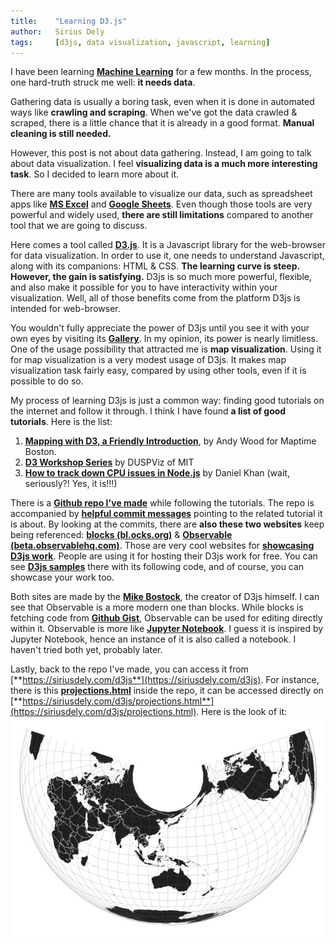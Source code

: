 ```yaml
---
title:    "Learning D3.js"
author:   Sirius Dely
tags:     [d3js, data visualization, javascript, learning]
---
```


I have been learning [**Machine Learning**](https://www.coursera.org/learn/machine-learning) for a few months. In the process, one hard-truth struck me well: **it needs data**.

Gathering data is usually a boring task, even when it is done in automated ways like **crawling and scraping**. When we've got the data crawled & scraped, there is a little chance that it is already in a good format. **Manual cleaning is still needed.**

However, this post is not about data gathering. Instead, I am going to talk about data visualization. I feel **visualizing data is a much more interesting task**. So I decided to learn more about it.

There are many tools available to visualize our data, such as spreadsheet apps like [**MS Excel**](https://office.microsoft.com/en-us/excel) and [**Google Sheets**](https://sheets.google.com). Even though those tools are very powerful and widely used, **there are still limitations** compared to another tool that we are going to discuss.

Here comes a tool called [**D3.js**](https://d3js.org). It is a Javascript library for the web-browser for data visualization. In order to use it, one needs to understand Javascript, along with its companions: HTML & CSS. **The learning curve is steep. However, the gain is satisfying.** D3js is so much more powerful, flexible, and also make it possible for you to have interactivity within your visualization. Well, all of those benefits come from the platform D3js is intended for web-browser.

You wouldn't fully appreciate the power of D3js until you see it with your own eyes by visiting its [**Gallery**](https://github.com/d3/d3/wiki/Gallery). In my opinion, its power is nearly limitless. One of the usage possibility that attracted me is **map visualization**. Using it for map visualization is a very modest usage of D3js. It makes map visualization task fairly easy, compared by using other tools, even if it is possible to do so.

My process of learning D3js is just a common way: finding good tutorials on the internet and follow it through. I think I have found **a list of good tutorials**. Here is the list:

1. [**Mapping with D3, a Friendly Introduction**](https://maptimeboston.github.io/d3-maptime), by Andy Wood for Maptime Boston.
2. [**D3 Workshop Series**](http://duspviz.mit.edu/d3-workshop) by DUSPViz of MIT
3. [**How to track down CPU issues in Node.js**](https://www.dynatrace.com/news/blog/how-to-track-down-cpu-issues-in-node-js) by Daniel Khan (wait, seriously?! Yes, it is!!!)

There is a [**Github repo I've made**](https://github.com/siriusdely/d3js) while following the tutorials. The repo is accompanied by [**helpful commit messages**](https://github.com/siriusdely/d3js/commits/master) pointing to the related tutorial it is about. By looking at the commits, there are **also these two websites** keep being referenced: [**blocks (bl.ocks.org)**](https://bl.ocks.org) & [**Observable (beta.observablehq.com)**](https://beta.observablehq.com). Those are very cool websites for [**showcasing D3js work**](https://beta.observablehq.com/@mbostock). People are using it for hosting their D3js work for free. You can see [**D3js samples**](https://bl.ocks.org/mbostock) there with its following code, and of course, you can showcase your work too.

Both sites are made by the [**Mike Bostock**](https://twitter.com/mbostock), the creator of D3js himself. I can see that Observable is a more modern one than blocks. While blocks is fetching code from [**Github Gist**](https://gist.github.com), Observable can be used for editing directly within it. Observable is more like [**Jupyter Notebook**](https://jupyter.org). I guess it is inspired by Jupyter Notebook, hence an instance of it is also called a notebook. I haven't tried both yet, probably later.

Lastly, back to the repo I've made, you can access it from [**https://siriusdely.com/d3js**](https://siriusdely.com/d3js). For instance, there is this [**projections.html**](https://github.com/siriusdely/d3js/blob/master/projections.html) inside the repo, it can be accessed directly on [**https://siriusdely.com/d3js/projections.html**](https://siriusdely.com/d3js/projections.html). Here is the look of it:
![projections.html](/assets/images/d3js-world-map-projection.jpg)
